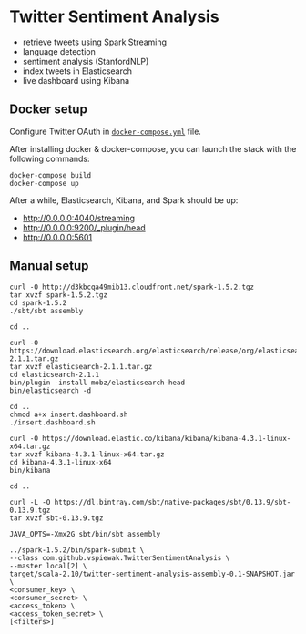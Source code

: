 Twitter Sentiment Analysis
==========================

* retrieve tweets using Spark Streaming
* language detection
* sentiment analysis (StanfordNLP)   
* index tweets in Elasticsearch 
* live dashboard using Kibana


Docker setup
------------

Configure Twitter OAuth in [`docker-compose.yml`](./docker-compose.yml) file.

After installing docker & docker-compose, you can launch the stack with the following commands:

    docker-compose build
    docker-compose up


After a while, Elasticsearch, Kibana, and Spark should be up:

 * http://0.0.0.0:4040/streaming
 * http://0.0.0.0:9200/_plugin/head
 * http://0.0.0.0:5601 


Manual setup
------------

    curl -O http://d3kbcqa49mib13.cloudfront.net/spark-1.5.2.tgz
    tar xvzf spark-1.5.2.tgz
    cd spark-1.5.2
    ./sbt/sbt assembly
    
    cd ..

    curl -O https://download.elasticsearch.org/elasticsearch/release/org/elasticsearch/distribution/tar/elasticsearch/2.1.1/elasticsearch-2.1.1.tar.gz
    tar xvzf elasticsearch-2.1.1.tar.gz
    cd elasticsearch-2.1.1
    bin/plugin -install mobz/elasticsearch-head
    bin/elasticsearch -d

    cd ..
    chmod a+x insert.dashboard.sh
    ./insert.dashboard.sh

    curl -O https://download.elastic.co/kibana/kibana/kibana-4.3.1-linux-x64.tar.gz
    tar xvzf kibana-4.3.1-linux-x64.tar.gz 
    cd kibana-4.3.1-linux-x64
    bin/kibana

    cd ..

    curl -L -O https://dl.bintray.com/sbt/native-packages/sbt/0.13.9/sbt-0.13.9.tgz
    tar xvzf sbt-0.13.9.tgz

    JAVA_OPTS=-Xmx2G sbt/bin/sbt assembly

    ../spark-1.5.2/bin/spark-submit \
    --class com.github.vspiewak.TwitterSentimentAnalysis \
    --master local[2] \
    target/scala-2.10/twitter-sentiment-analysis-assembly-0.1-SNAPSHOT.jar \
    <consumer_key> \
    <consumer_secret> \
    <access_token> \
    <access_token_secret> \
    [<filters>]
 
 
 
 
 
 
 
 
 
 
 
 
 
 
 
 
 
 
 
 
 
 
 
 
 
 
 
 
 
 
 
 
 
 
 
 
 
 
 
 
 
 
 
 
 
 
 
 
 
 
 
 
 
 
 
 
 
 
 
 
 
 
 
 
 
 
 
 
 
 
 
 
 
 
 
 
 
 
 
 
 
 
 
 
 
 
 
 
 
 
 
 
 
 
 
 
 
 
 
 
 
 
 
 
 
 
 
 
 
 
 
 
 
 
 
 
 
 
 
 
 
 
 
 
 
 
 
 
 
 
 
 
 
 
 
 
 
 
 
 
 
 
 
 
 
 
 
 
 
 
 
 
 
 
 
 
 
 
 
 
 
 
 
 
 
 
 
 
 
 
 
 
 
 
 
 
 
 
 
 
 
 
 
 
 
 
 
 
 
 
 
 
 
 
 
 
 
 
 
 
 
 
 
 
 
